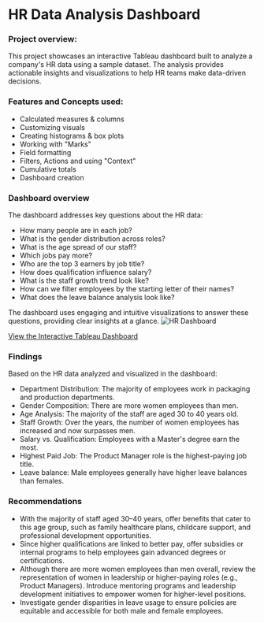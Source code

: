 # HR Data Analysis Dashboard
### Project overview:
This project showcases an interactive Tableau dashboard built to analyze a company's HR data using a sample dataset. The analysis provides actionable insights and visualizations to help HR teams make data-driven decisions.

### Features and Concepts used:
 * Calculated measures & columns
 * Customizing visuals
 * Creating histograms & box plots
 * Working with "Marks"
 * Field formatting
 * Filters, Actions and using "Context"
 * Cumulative totals
 * Dashboard creation

### Dashboard overview
The dashboard addresses key questions about the HR data:
* How many people are in each job?
* What is the gender distribution across roles?
* What is the age spread of our staff?
* Which jobs pay more?
* Who are the top 3 earners by job title?
* How does qualification influence salary?
* What is the staff growth trend look like?
* How can we filter employees by the starting letter of their names?
* What does the leave balance analysis look like?

The dashboard uses engaging and intuitive visualizations to answer these questions, providing clear insights at a glance.
![HR Dashboard](https://github.com/user-attachments/assets/aa39a080-0136-483d-ac6c-0cab25082627)

[View the Interactive Tableau Dashboard](https://public.tableau.com/app/profile/isha.yadav7141/viz/HRDashboard_17376322988680/HRDashboard)

### Findings
Based on the HR data analyzed and visualized in the dashboard:
* Department Distribution: The majority of employees work in packaging and production departments.
* Gender Composition: There are more women employees than men.
* Age Analysis: The majority of the staff are aged 30 to 40 years old.
* Staff Growth: Over the years, the number of women employees has increased and now surpasses men.
* Salary vs. Qualification: Employees with a Master's degree earn the most.
* Highest Paid Job: The Product Manager role is the highest-paying job title.
* Leave balance: Male employees generally have higher leave balances than females.

### Recommendations
* With the majority of staff aged 30–40 years, offer benefits that cater to this age group, such as family healthcare plans, childcare support, and professional development opportunities.
* Since higher qualifications are linked to better pay, offer subsidies or internal programs to help employees gain advanced degrees or certifications.
* Although there are more women employees than men overall, review the representation of women in leadership or higher-paying roles (e.g., Product Managers). Introduce mentoring programs and leadership development initiatives to empower women for higher-level positions.
* Investigate gender disparities in leave usage to ensure policies are equitable and accessible for both male and female employees.




